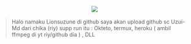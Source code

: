 <p align="center">
  <img src="https://telegra.ph/file/10e6cfd864ae884b9dc94.jpg"  />
</p> 

> Halo namaku Lionsuzune di github saya akan upload github sc Uzui-Md dari chika (riy)
> supp run itu : Okteto, termux, heroku ( ambil ffmpeg di yt riy/github dia ) , DLL

</p> 
